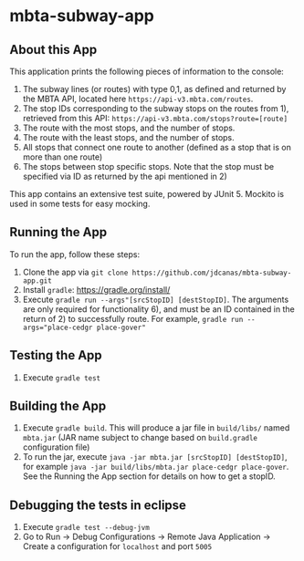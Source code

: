 # mbta-subway-app

## About this App
This application prints the following pieces of information to the console:
1. The subway lines (or routes) with type 0,1, as defined and returned by the MBTA API, located here `https://api-v3.mbta.com/routes`. 
2. The stop IDs corresponding to the subway stops on the routes from 1), retrieved from this API: `https://api-v3.mbta.com/stops?route=[route]`
3. The route with the most stops, and the number of stops. 
4. The route with the least stops, and the number of stops.
5. All stops that connect one route to another (defined as a stop that is on more than one route) 
6. The stops between stop specific stops. Note that the stop must be specified via ID as returned by the api mentioned in 2)

This app contains an extensive test suite, powered by JUnit 5. Mockito is used in some tests for easy mocking.

## Running the App
To run the app, follow these steps:
1. Clone the app via `git clone https://github.com/jdcanas/mbta-subway-app.git`
2. Install `gradle`: https://gradle.org/install/
3. Execute `gradle run --args"[srcStopID] [destStopID]`. The arguments are only required for functionality 6), and must be an ID contained in the return of 2) to successfully route. For example, `gradle run --args="place-cedgr place-gover"`

## Testing the App
1. Execute `gradle test`

## Building the App
1. Execute `gradle build`. This will produce a jar file in `build/libs/` named `mbta.jar` (JAR name subject to change based on `build.gradle` configuration file)
2. To run the jar, execute `java -jar mbta.jar [srcStopID] [destStopID]`, for example `java -jar build/libs/mbta.jar place-cedgr place-gover`. See the Running the App section for details on how to get a stopID. 

## Debugging the tests in eclipse
1. Execute `gradle test --debug-jvm`
2. Go to Run -> Debug Configurations -> Remote Java Application -> Create a configuration for `localhost` and port `5005`